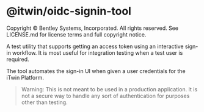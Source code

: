 # @itwin/oidc-signin-tool

Copyright © Bentley Systems, Incorporated. All rights reserved. See LICENSE.md for license terms and full copyright notice.

A test utility that supports getting an access token using an interactive sign-in workflow. It is most useful for integration testing when a test user is required.

The tool automates the sign-in UI when given a user credentials for the iTwin Platform.

> Warning: This is not meant to be used in a production application. It is not a secure way to handle any sort of authentication for purposes other than testing.

